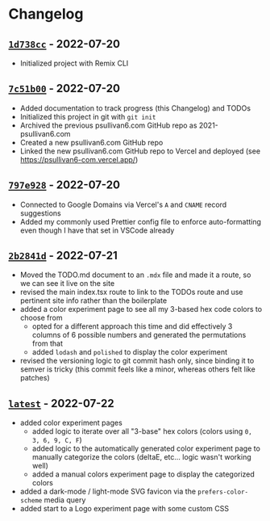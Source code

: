 # Changelog

## [`1d738cc`] - 2022-07-20

- Initialized project with Remix CLI

## [`7c51b00`] - 2022-07-20

- Added documentation to track progress (this Changelog) and TODOs
- Initialized this project in git with `git init`
- Archived the previous psullivan6.com GitHub repo as 2021-psullivan6.com
- Created a new psullivan6.com GitHub repo
- Linked the new psullivan6.com GitHub repo to Vercel and deployed (see https://psullivan6-com.vercel.app/)

## [`797e928`] - 2022-07-20

- Connected to Google Domains via Vercel's `A` and `CNAME` record suggestions
- Added my commonly used Prettier config file to enforce auto-formatting even though I have that set in VSCode already

## [`2b2841d`] - 2022-07-21

- Moved the TODO.md document to an `.mdx` file and made it a route, so we can see it live on the site
- revised the main index.tsx route to link to the TODOs route and use pertinent site info rather than the boilerplate
- added a color experiment page to see all my 3-based hex code colors to choose from
  - opted for a different approach this time and did effectively 3 columns of 6 possible numbers and generated the permutations from that
  - added `lodash` and `polished` to display the color experiment
- revised the versioning logic to git commit hash only, since binding it to semver is tricky (this commit feels like a minor, whereas others felt like patches)

## [`latest`] - 2022-07-22

- added color experiment pages
  - added logic to iterate over all "3-base" hex colors (colors using `0, 3, 6, 9, C, F`)
  - added logic to the automatically generated color experiment page to manually categorize the colors (deltaE, etc... logic wasn't working well)
  - added a manual colors experiment page to display the categorized colors
- added a dark-mode / light-mode SVG favicon via the `prefers-color-scheme` media query
- added start to a Logo experiment page with some custom CSS

[`1d738cc`]: https://github.com/psullivan6/psullivan6.com/commit/1d738cc272c0484c2f709a38cdbed59d59107f4f
[`7c51b00`]: https://github.com/psullivan6/psullivan6.com/commit/7c51b00b8e0e50684999668bfb0841acde95ce04
[`797e928`]: https://github.com/psullivan6/psullivan6.com/commit/797e9286a119a2b87a554767e5ea5f177b5b10a8
[`2b2841d`]: https://github.com/psullivan6/psullivan6.com/commit/2b2841d0dee8290cc77399f2b34ad2336217e532
[`latest`]: https://github.com/psullivan6/psullivan6.com

